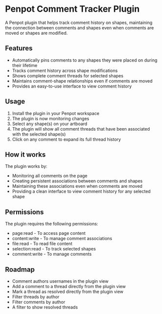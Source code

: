 # Penpot Comment Tracker Plugin

A Penpot plugin that helps track comment history on shapes, maintaining the connection between comments and shapes even when comments are moved or shapes are modified.

## Features

- Automatically pins comments to any shapes they were placed on during their lifetime
- Tracks comment history across shape modifications
- Shows complete comment threads for selected shapes
- Maintains comment-shape relationships even if comments are moved
- Provides an easy-to-use interface to view comment history

## Usage

1. Install the plugin in your Penpot workspace
2. The plugin is now monitoring changes
3. Select any shape(s) on your artboard
4. The plugin will show all comment threads that have been associated with the selected shape(s)
5. Click on any comment to expand its full thread history

## How it works

The plugin works by:
- Monitoring all comments on the page
- Creating persistent associations between comments and shapes
- Maintaining these associations even when comments are moved
- Providing a clean interface to view comment history for any selected shape

## Permissions

The plugin requires the following permissions:
- page:read - To access page content
- content:write - To manage comment associations
- file:read - To read file content
- selection:read - To track selected shapes
- comment:write - To manage comments

## Roadmap

- Comment authors usernames in the plugin view
- Add a comment to a thread directly from the plugin view
- Mark a thread as resolved directly from the plugin view
- Filter threads by author
- Filter comments by author
- A filter to show resolved threads
